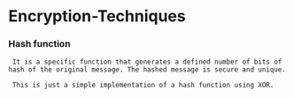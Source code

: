 # Encryption-Techniques

 ### Hash function 
     It is a specific function that generates a defined number of bits of hash of the original message. The hashed message is secure and unique.

     This is just a simple implementation of a hash function using XOR. 


